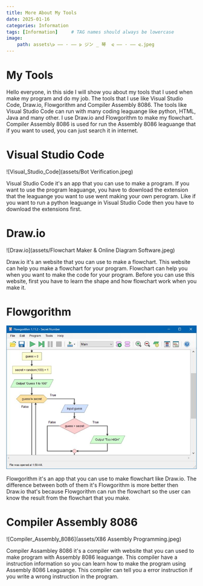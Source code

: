 ```yaml
---
title: More About My Tools
date: 2025-01-16
categories: Information
tags: [Information]     # TAG names should always be lowercase
image:
    path: assets\⪩ –– · –– ⪩ ジン _ 琴  ⪨ –– · –– ⪨.jpeg
---
```


# My Tools
Hello everyone, in this side I will show you about my tools that I used when make my program and do my job. The tools that I use like Visual Studio Code, Draw.io, Flowgorithm and Compiler Assembly 8086. The tools like Visual Studio Code can run with many coding leaguange like python, HTML, Java and many other. I use Draw.io and Flowgorithm to make my flowchart. Compiler Assembly 8086 is used for run the Assembly 8086 leaguange that if you want to used, you can just search it in internet.

# Visual Studio Code

![Visual_Studio_Code](assets/Bot Verification.jpeg)

Visual Studio Code it's an app that you can use to make a program. If you want to use the program leaguange, you have to download the extension that the leaguange you want to use went making your own perogram. Like if you want to run a python leaguange in Visual Studio Code then you have to download the extensions first.

# Draw.io

![Draw.io](assets/Flowchart Maker & Online Diagram Software.jpeg)

Draw.io it's an website that you can use to make a flowchart. This website can help you make a flowchart for your program. Flowchart can help you when you want to make the code for your program. Before you can use this website, first you have to learn the shape and how flowchart work when you make it.

# Flowgorithm

![Flowgorithm](assets/unduhan.jpeg)

Flowgorithm it's an app that you can use to make flowchart like Draw.io. The difference between both of them it's Flowgorithm is more better then Draw.io that's because Flowgorithm can run the flowchart so the user can know the result from the flowchart that you make.

# Compiler Assembly 8086

![Compiler_Assembly_8086](assets/X86 Assembly Programming.jpeg)

Compiler Assambley 8086 it's a compiler with website that you can used to make program with Assembly 8086 leaguange. This compiler have a instruction information so you can learn how to make the program using Assembly 8086 Leaguange. This compiler can tell you a error instruction if you write a wrong instruction in the program.